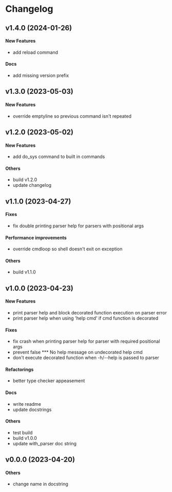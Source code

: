 # Changelog

## v1.4.0 (2024-01-26)

#### New Features

* add reload command
#### Docs

* add missing version prefix


## v1.3.0 (2023-05-03)

#### New Features

* override emptyline so previous command isn't repeated


## v1.2.0 (2023-05-02)

#### New Features

* add do_sys command to built in commands
#### Others

* build v1.2.0
* update changelog


## v1.1.0 (2023-04-27)

#### Fixes

* fix double printing parser help for parsers with positional args
#### Performance improvements

* override cmdloop so shell doesn't exit on exception
#### Others

* build v1.1.0


## v1.0.0 (2023-04-23)

#### New Features

* print parser help and block decorated function execution on parser error
* print parser help when using 'help cmd' if cmd function is decorated
#### Fixes

* fix crash when printing parser help for parser with required positional args
* prevent false *** No help message on undecorated help cmd
* don't execute decorated function when -h/--help is passed to parser
#### Refactorings

* better type checker appeasement
#### Docs

* write readme
* update docstrings
#### Others

* test build
* build v1.0.0
* update with_parser doc string


## v0.0.0 (2023-04-20)

#### Others

* change name in docstring